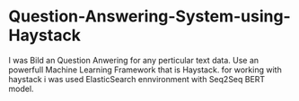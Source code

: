 # Question-Answering-System-using-Haystack

I was Bild an Question Anwering for any perticular text data. Use an powerfull Machine Learning Framework that is Haystack.
for working with haystack i was used ElasticSearch ennvironment with Seq2Seq BERT model.
